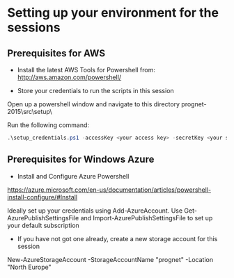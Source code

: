 # Setting up your environment for the sessions

## Prerequisites for AWS

* Install the latest AWS Tools for Powershell from:
   http://aws.amazon.com/powershell/

* Store your credentials to run the scripts in this session

Open up a powershell window and navigate to this directory prognet-2015\src\setup\

Run the following command:
```powershell
.\setup_credentials.ps1 -accessKey <your access key> -secretKey <your secret key>
```

## Prerequisites for Windows Azure

* Install and Configure Azure Powershell

https://azure.microsoft.com/en-us/documentation/articles/powershell-install-configure/#Install

Ideally set up your credentials using Add-AzureAccount. Use Get-AzurePublishSettingsFile and Import-AzurePublishSettingsFile to set up your default subscription

* If you have not got one already, create a new storage account for this session

New-AzureStorageAccount -StorageAccountName "prognet" -Location "North Europe"